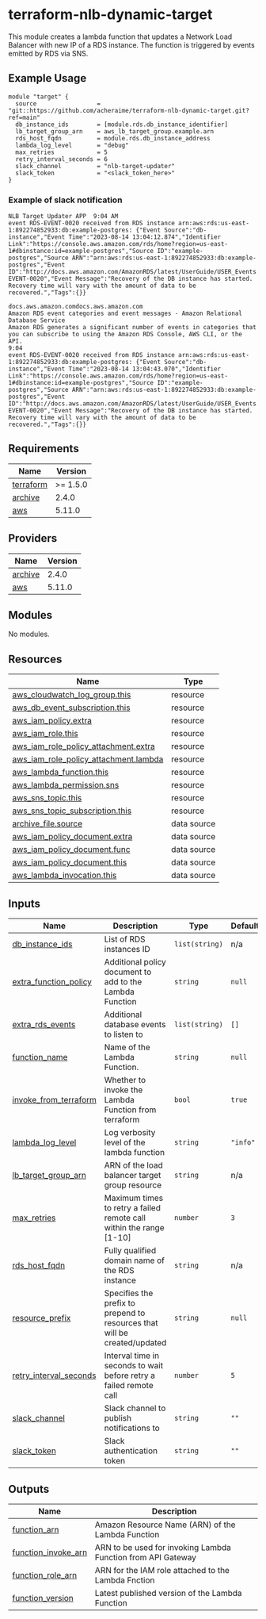 # terraform-nlb-dynamic-target

This module creates a lambda function that updates a Network Load Balancer with new IP of a RDS instance.
The function is triggered by events emitted by RDS via SNS.

## Example Usage
```
module "target" {
  source                 = "git::https://github.com/acheraime/terraform-nlb-dynamic-target.git?ref=main"
  db_instance_ids        = [module.rds.db_instance_identifier]
  lb_target_group_arn    = aws_lb_target_group.example.arn
  rds_host_fqdn          = module.rds.db_instance_address
  lambda_log_level       = "debug"
  max_retries            = 5
  retry_interval_seconds = 6
  slack_channel          = "nlb-target-updater"
  slack_token            = "<slack_token_here>"
}

```

### Example of slack notification
```
NLB Target Updater APP  9:04 AM
event RDS-EVENT-0020 received from RDS instance arn:aws:rds:us-east-1:892274852933:db:example-postgres: {"Event Source":"db-instance","Event Time":"2023-08-14 13:04:12.874","Identifier Link":"https://console.aws.amazon.com/rds/home?region=us-east-1#dbinstance:id=example-postgres","Source ID":"example-postgres","Source ARN":"arn:aws:rds:us-east-1:892274852933:db:example-postgres","Event ID":"http://docs.aws.amazon.com/AmazonRDS/latest/UserGuide/USER_Events.Messages.html#RDS-EVENT-0020","Event Message":"Recovery of the DB instance has started. Recovery time will vary with the amount of data to be recovered.","Tags":{}}

docs.aws.amazon.comdocs.aws.amazon.com
Amazon RDS event categories and event messages - Amazon Relational Database Service
Amazon RDS generates a significant number of events in categories that you can subscribe to using the Amazon RDS Console, AWS CLI, or the API.
9:04
event RDS-EVENT-0020 received from RDS instance arn:aws:rds:us-east-1:892274852933:db:example-postgres: {"Event Source":"db-instance","Event Time":"2023-08-14 13:04:43.070","Identifier Link":"https://console.aws.amazon.com/rds/home?region=us-east-1#dbinstance:id=example-postgres","Source ID":"example-postgres","Source ARN":"arn:aws:rds:us-east-1:892274852933:db:example-postgres","Event ID":"http://docs.aws.amazon.com/AmazonRDS/latest/UserGuide/USER_Events.Messages.html#RDS-EVENT-0020","Event Message":"Recovery of the DB instance has started. Recovery time will vary with the amount of data to be recovered.","Tags":{}}
```

<!-- BEGIN_TF_DOCS -->
## Requirements

| Name | Version |
|------|---------|
| <a name="requirement_terraform"></a> [terraform](#requirement\_terraform) | >= 1.5.0 |
| <a name="requirement_archive"></a> [archive](#requirement\_archive) | 2.4.0 |
| <a name="requirement_aws"></a> [aws](#requirement\_aws) | 5.11.0 |

## Providers

| Name | Version |
|------|---------|
| <a name="provider_archive"></a> [archive](#provider\_archive) | 2.4.0 |
| <a name="provider_aws"></a> [aws](#provider\_aws) | 5.11.0 |

## Modules

No modules.

## Resources

| Name | Type |
|------|------|
| [aws_cloudwatch_log_group.this](https://registry.terraform.io/providers/hashicorp/aws/5.11.0/docs/resources/cloudwatch_log_group) | resource |
| [aws_db_event_subscription.this](https://registry.terraform.io/providers/hashicorp/aws/5.11.0/docs/resources/db_event_subscription) | resource |
| [aws_iam_policy.extra](https://registry.terraform.io/providers/hashicorp/aws/5.11.0/docs/resources/iam_policy) | resource |
| [aws_iam_role.this](https://registry.terraform.io/providers/hashicorp/aws/5.11.0/docs/resources/iam_role) | resource |
| [aws_iam_role_policy_attachment.extra](https://registry.terraform.io/providers/hashicorp/aws/5.11.0/docs/resources/iam_role_policy_attachment) | resource |
| [aws_iam_role_policy_attachment.lambda](https://registry.terraform.io/providers/hashicorp/aws/5.11.0/docs/resources/iam_role_policy_attachment) | resource |
| [aws_lambda_function.this](https://registry.terraform.io/providers/hashicorp/aws/5.11.0/docs/resources/lambda_function) | resource |
| [aws_lambda_permission.sns](https://registry.terraform.io/providers/hashicorp/aws/5.11.0/docs/resources/lambda_permission) | resource |
| [aws_sns_topic.this](https://registry.terraform.io/providers/hashicorp/aws/5.11.0/docs/resources/sns_topic) | resource |
| [aws_sns_topic_subscription.this](https://registry.terraform.io/providers/hashicorp/aws/5.11.0/docs/resources/sns_topic_subscription) | resource |
| [archive_file.source](https://registry.terraform.io/providers/hashicorp/archive/2.4.0/docs/data-sources/file) | data source |
| [aws_iam_policy_document.extra](https://registry.terraform.io/providers/hashicorp/aws/5.11.0/docs/data-sources/iam_policy_document) | data source |
| [aws_iam_policy_document.func](https://registry.terraform.io/providers/hashicorp/aws/5.11.0/docs/data-sources/iam_policy_document) | data source |
| [aws_iam_policy_document.this](https://registry.terraform.io/providers/hashicorp/aws/5.11.0/docs/data-sources/iam_policy_document) | data source |
| [aws_lambda_invocation.this](https://registry.terraform.io/providers/hashicorp/aws/5.11.0/docs/data-sources/lambda_invocation) | data source |

## Inputs

| Name | Description | Type | Default | Required |
|------|-------------|------|---------|:--------:|
| <a name="input_db_instance_ids"></a> [db\_instance\_ids](#input\_db\_instance\_ids) | List of RDS instances ID | `list(string)` | n/a | yes |
| <a name="input_extra_function_policy"></a> [extra\_function\_policy](#input\_extra\_function\_policy) | Additional policy document to add to the Lambda Function | `string` | `null` | no |
| <a name="input_extra_rds_events"></a> [extra\_rds\_events](#input\_extra\_rds\_events) | Additional database events to listen to | `list(string)` | `[]` | no |
| <a name="input_function_name"></a> [function\_name](#input\_function\_name) | Name of the Lambda Function. | `string` | `null` | no |
| <a name="input_invoke_from_terraform"></a> [invoke\_from\_terraform](#input\_invoke\_from\_terraform) | Whether to invoke the Lambda Function from terraform | `bool` | `true` | no |
| <a name="input_lambda_log_level"></a> [lambda\_log\_level](#input\_lambda\_log\_level) | Log verbosity level of the lambda function | `string` | `"info"` | no |
| <a name="input_lb_target_group_arn"></a> [lb\_target\_group\_arn](#input\_lb\_target\_group\_arn) | ARN of the load balancer target group resource | `string` | n/a | yes |
| <a name="input_max_retries"></a> [max\_retries](#input\_max\_retries) | Maximum times to retry a failed remote call within the range [1-10] | `number` | `3` | no |
| <a name="input_rds_host_fqdn"></a> [rds\_host\_fqdn](#input\_rds\_host\_fqdn) | Fully qualified domain name of the RDS instance | `string` | n/a | yes |
| <a name="input_resource_prefix"></a> [resource\_prefix](#input\_resource\_prefix) | Specifies the prefix to prepend to resources that will be created/updated | `string` | `null` | no |
| <a name="input_retry_interval_seconds"></a> [retry\_interval\_seconds](#input\_retry\_interval\_seconds) | Interval time in seconds to wait before retry a failed remote call | `number` | `5` | no |
| <a name="input_slack_channel"></a> [slack\_channel](#input\_slack\_channel) | Slack channel to publish notifications to | `string` | `""` | no |
| <a name="input_slack_token"></a> [slack\_token](#input\_slack\_token) | Slack authentication token | `string` | `""` | no |

## Outputs

| Name | Description |
|------|-------------|
| <a name="output_function_arn"></a> [function\_arn](#output\_function\_arn) | Amazon Resource Name (ARN) of the Lambda Function |
| <a name="output_function_invoke_arn"></a> [function\_invoke\_arn](#output\_function\_invoke\_arn) | ARN to be used for invoking Lambda Function from API Gateway |
| <a name="output_function_role_arn"></a> [function\_role\_arn](#output\_function\_role\_arn) | ARN for the IAM role attached to the Lambda Fnction |
| <a name="output_function_version"></a> [function\_version](#output\_function\_version) | Latest published version of the Lambda Function |
<!-- END_TF_DOCS -->